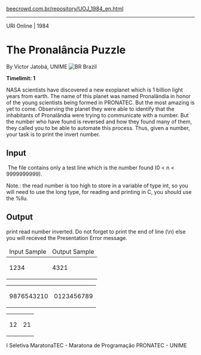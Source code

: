 <p><a href="https://www.beecrowd.com.br/repository/UOJ_1984_en.html">beecrowd.com.br/repository/UOJ_1984_en.html</a></p><hr>
<div>
  <span>URI Online | 1984</span>
  <h1>The Pronalância Puzzle</h1>
  <div>
    <p>By Victor Jatobá, UNIME <img src="https://resources.beecrowd.com.br/gallery/images/flags/br.gif" alt="BR"> Brazil</p>
  </div>
  <strong>Timelimit: 1</strong>
</div>
<div>
<div>
  <p>NASA scientists have discovered a new exoplanet which is 1 billion light years from earth. The name of this planet was named Pronalândia in honor of the young scientists being formed in PRONATEC. But the most amazing is yet to come. Observing the planet they were able to identify that the inhabitants of Pronalândia were trying to communicate with a number. But the number who have found is reversed and how they found many of them, they called you to be able to automate this process. Thus, given a number, your task is to print the invert number.</p>
</div>
<h2>Input</h2>
<div>
  <p>&nbsp;The file contains only a test line which is the number found (0 &lt; n &lt; 9999999999).</p>
  <p>Note.: the read number is too high to store in a variable of type int, so you will need to use the long type, for reading and printing in C, you should use the %llu.</p>
</div>
<h2>Output</h2>
<div>
  <p>print read number inverted. Do not forget to print the end of line (\n) else you will receved the Presentation Error message.</p>
</div>
<div></div>
<table>
  <thead>
    <tr>
      <td>Input Sample</td>
      <td>Output Sample</td>
    </tr>
  </thead>
  <tbody>
    <tr>
      <td>
        <p>1234</p>
      </td>
      <td>
        <p>4321</p>
      </td>
    </tr>
  </tbody>
</table>
<table>
  <thead></thead>
  <tbody>
    <tr>
      <td>
        <p>9876543210</p>
      </td>
      <td>
        <p>0123456789</p>
      </td>
    </tr>
  </tbody>
</table>
<table>
  <thead></thead>
  <tbody>
    <tr>
      <td>
        <p>12</p>
      </td>
      <td>
        <p>21</p>
      </td>
    </tr>
  </tbody>
</table>
<div></div>
  <p>
  I Seletiva MaratonaTEC - Maratona de Programação PRONATEC - UNIME</p>
</div>
